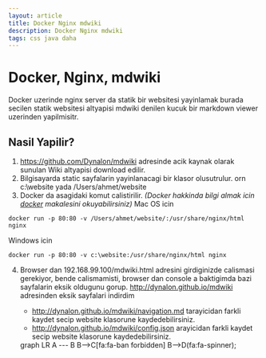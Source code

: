 ```yaml
---
layout: article
title: Docker Nginx mdwiki
description: Docker Nginx mdwiki
tags: css java daha
---
```

# Docker, Nginx, mdwiki
Docker uzerinde nginx server da statik bir websitesi yayinlamak
burada secilen statik websitesi altyapisi mdwiki denilen kucuk bir markdown viewer uzerinden yapilmisitr.
## Nasil Yapilir?
1. https://github.com/Dynalon/mdwiki adresinde acik kaynak olarak sunulan Wiki altyapisi download edilir.
2. Bilgisayarda static sayfalarin yayinlanacagi bir klasor olusutrulur. orn c:\website yada /Users/ahmet/website
3. Docker da asagidaki komut calistirilir.
_(Docker hakkinda bilgi almak icin [docker](http://www.filehoo.com) makalesini okuyabilirsiniz)_
Mac  OS icin
```beanshell
docker run -p 80:80 -v /Users/ahmet/website/:/usr/share/nginx/html nginx
```
Windows icin
```beanshell
docker run -p 80:80 -v c:\website:/usr/share/nginx/html nginx
```
4. Browser dan 192.168.99.100/mdwiki.html adresini girdiginizde calismasi gerekiyor,
bende calismamisti, browser dan console a baktigimda bazi sayfalarin eksik oldugunu gorup.
http://dynalon.github.io/mdwiki adresinden eksik sayfalari indirdim
   - http://dynalon.github.io/mdwiki/navigation.md tarayicidan farkli kaydet secip website klasorune kaydedebilirsiniz.
   - http://dynalon.github.io/mdwiki/config.json arayicidan farkli kaydet secip website klasorune kaydedebilirsiniz.

   <div class="mermaid">
   graph LR
       A --- B
       B-->C[fa:fa-ban forbidden]
       B-->D(fa:fa-spinner);
   </div>
